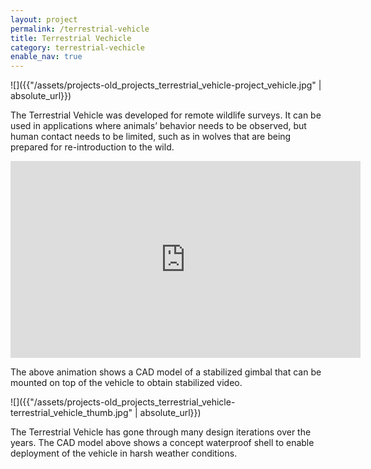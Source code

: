 ```yaml
---
layout: project
permalink: /terrestrial-vehicle
title: Terrestrial Vechicle
category: terrestrial-vechicle
enable_nav: true
---
```

![]({{"/assets/projects-old_projects_terrestrial_vehicle-project_vehicle.jpg" | absolute_url}})


The Terrestrial Vehicle was developed for remote wildlife surveys. It can be used in applications where animals’ behavior needs to be observed, but human contact needs to be limited, such as in wolves that are being prepared for re-introduction to the wild.

<iframe allowfullscreen="" class="youtube-center" frameborder="0" height="315" src="https://www.youtube.com/embed/leo8iSyAUFM" width="560"></iframe>

The above animation shows a CAD model of a stabilized gimbal that can be mounted on top of the vehicle to obtain stabilized video.

![]({{"/assets/projects-old_projects_terrestrial_vehicle-terrestrial_vehicle_thumb.jpg" | absolute_url}})


The Terrestrial Vehicle has gone through many design iterations over the years. The CAD model above shows a concept waterproof shell to enable deployment of the vehicle in harsh weather conditions.

    